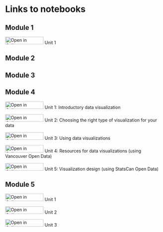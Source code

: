 # Links to notebooks 

## Module 1

<a href="http://tinyurl.com/y87twms2" target="_blank"><img src="https://raw.githubusercontent.com/callysto/curriculum-notebooks/master/open-in-callysto-button.svg?sanitize=true" width="123" height="24" alt="Open in Callysto"/></a> Unit 1

## Module 2

## Module 3

## Module 4

<a href="http://tinyurl.com/y97qcnsn" target="_blank"><img src="https://raw.githubusercontent.com/callysto/curriculum-notebooks/master/open-in-callysto-button.svg?sanitize=true" width="123" height="24" alt="Open in Callysto"/></a> Unit 1: Introductory data visualization 


<a href="http://tinyurl.com/ybrncnfh" target="_blank"><img src="https://raw.githubusercontent.com/callysto/curriculum-notebooks/master/open-in-callysto-button.svg?sanitize=true" width="123" height="24" alt="Open in Callysto"/></a> Unit 2: Choosing the right type of visualization for your data

<a href="http://tinyurl.com/ybaagjl9" target="_blank"><img src="https://raw.githubusercontent.com/callysto/curriculum-notebooks/master/open-in-callysto-button.svg?sanitize=true" width="123" height="24" alt="Open in Callysto"/></a> Unit 3: Using data visualizations


<a href="http://tinyurl.com/yd6uqehm" target="_blank"><img src="https://raw.githubusercontent.com/callysto/curriculum-notebooks/master/open-in-callysto-button.svg?sanitize=true" width="123" height="24" alt="Open in Callysto"/></a> Unit 4: Resources for data visualizations (using Vancouver Open Data)


<a href="http://tinyurl.com/yc8noyhb" target="_blank"><img src="https://raw.githubusercontent.com/callysto/curriculum-notebooks/master/open-in-callysto-button.svg?sanitize=true" width="123" height="24" alt="Open in Callysto"/></a> Unit 5: Visualization design (using StatsCan Open Data)


## Module 5

<a href="http://tinyurl.com/ycma67zl" target="_blank"><img src="https://raw.githubusercontent.com/callysto/curriculum-notebooks/master/open-in-callysto-button.svg?sanitize=true" width="123" height="24" alt="Open in Callysto"/></a> Unit 1

<a href="http://tinyurl.com/y9hpmpcz" target="_blank"><img src="https://raw.githubusercontent.com/callysto/curriculum-notebooks/master/open-in-callysto-button.svg?sanitize=true" width="123" height="24" alt="Open in Callysto"/></a> Unit 2

<a href="http://tinyurl.com/yamgklx7" target="_blank"><img src="https://raw.githubusercontent.com/callysto/curriculum-notebooks/master/open-in-callysto-button.svg?sanitize=true" width="123" height="24" alt="Open in Callysto"/></a> Unit 3
